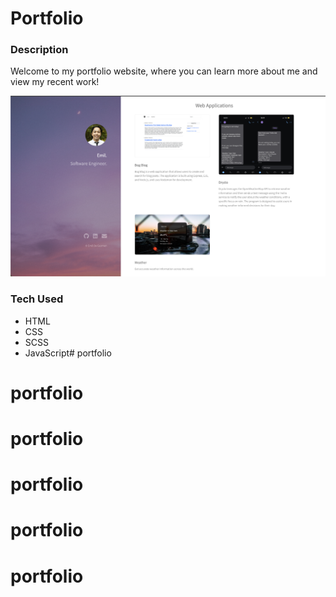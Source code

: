 # Portfolio

### Description
Welcome to my portfolio website, where you can learn more about me and view my recent work!

<img src="portfolio.png">

### Tech Used
- HTML
- CSS
- SCSS
- JavaScript# portfolio
# portfolio
# portfolio
# portfolio
# portfolio
# portfolio
